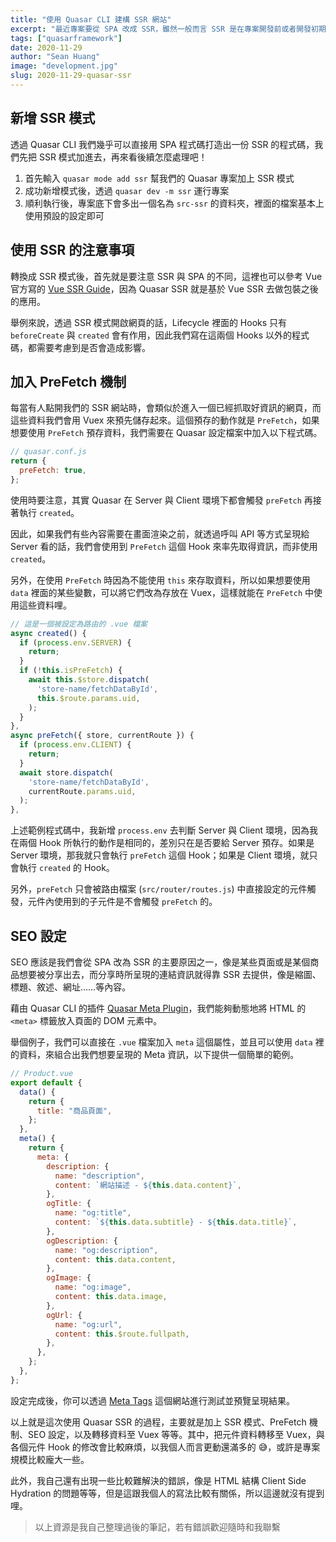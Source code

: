 ```yaml
---
title: "使用 Quasar CLI 建構 SSR 網站"
excerpt: "最近專案要從 SPA 改成 SSR，雖然一般而言 SSR 是在專案開發前或者開發初期就得考量，但是事情總有個萬一，俗話說的好，需求是會成長的？總之好險 Quasar 有提供建構 SSR 的方法，這對於轉換到 SSR 會減少許多麻煩。"
tags: ["quasarframework"]
date: 2020-11-29
author: "Sean Huang"
image: "development.jpg"
slug: 2020-11-29-quasar-ssr
---
```


## 新增 SSR 模式

透過 Quasar CLI 我們幾乎可以直接用 SPA 程式碼打造出一份 SSR 的程式碼，我們先把 SSR 模式加進去，再來看後續怎麼處理吧！

1. 首先輸入 `quasar mode add ssr` 幫我們的 Quasar 專案加上 SSR 模式
2. 成功新增模式後，透過 `quasar dev -m ssr` 運行專案
3. 順利執行後，專案底下會多出一個名為 `src-ssr` 的資料夾，裡面的檔案基本上使用預設的設定即可

## 使用 SSR 的注意事項

轉換成 SSR 模式後，首先就是要注意 SSR 與 SPA 的不同，這裡也可以參考 Vue 官方寫的 [Vue SSR Guide](https://ssr.vuejs.org/)，因為 Quasar SSR 就是基於 Vue SSR 去做包裝之後的應用。

舉例來說，透過 SSR 模式開啟網頁的話，Lifecycle 裡面的 Hooks 只有 `beforeCreate` 與 `created` 會有作用，因此我們寫在這兩個 Hooks 以外的程式碼，都需要考慮到是否會造成影響。

## 加入 PreFetch 機制

每當有人點開我們的 SSR 網站時，會類似於進入一個已經抓取好資訊的網頁，而這些資料我們會用 Vuex 來預先儲存起來。這個預存的動作就是 `PreFetch`，如果想要使用 `PreFetch` 預存資料，我們需要在 Quasar 設定檔案中加入以下程式碼。

```javascript
// quasar.conf.js
return {
  preFetch: true,
};
```

使用時要注意，其實 Quasar 在 Server 與 Client 環境下都會觸發 `preFetch` 再接著執行 `created`。

因此，如果我們有些內容需要在畫面渲染之前，就透過呼叫 API 等方式呈現給 Server 看的話，我們會使用到 `PreFetch` 這個 Hook 來率先取得資訊，而非使用 `created`。

另外，在使用 `PreFetch` 時因為不能使用 `this` 來存取資料，所以如果想要使用 `data` 裡面的某些變數，可以將它們改為存放在 Vuex，這樣就能在 `PreFetch` 中使用這些資料哩。

```javascript
// 這是一個被設定為路由的 .vue 檔案
async created() {
  if (process.env.SERVER) {
    return;
  }
  if (!this.isPreFetch) {
    await this.$store.dispatch(
      'store-name/fetchDataById',
      this.$route.params.uid,
    );
  }
},
async preFetch({ store, currentRoute }) {
  if (process.env.CLIENT) {
    return;
  }
  await store.dispatch(
    'store-name/fetchDataById',
    currentRoute.params.uid,
  );
},
```

上述範例程式碼中，我新增 `process.env` 去判斷 Server 與 Client 環境，因為我在兩個 Hook 所執行的動作是相同的，差別只在是否要給 Server 預存。如果是 Server 環境，那我就只會執行 `preFetch` 這個 Hook；如果是 Client 環境，就只會執行 `created` 的 Hook。

另外，`preFetch` 只會被路由檔案 (`src/router/routes.js`) 中直接設定的元件觸發，元件內使用到的子元件是不會觸發 `preFetch` 的。

## SEO 設定

SEO 應該是我們會從 SPA 改為 SSR 的主要原因之一，像是某些頁面或是某個商品想要被分享出去，而分享時所呈現的連結資訊就得靠 SSR 去提供，像是縮圖、標題、敘述、網址……等內容。

藉由 Quasar CLI 的插件 [Quasar Meta Plugin](https://quasar.dev/quasar-plugins/meta)，我們能夠動態地將 HTML 的 `<meta>` 標籤放入頁面的 DOM 元素中。

舉個例子，我們可以直接在 `.vue` 檔案加入 `meta` 這個屬性，並且可以使用 `data` 裡的資料，來組合出我們想要呈現的 Meta 資訊，以下提供一個簡單的範例。

```javascript
// Product.vue
export default {
  data() {
    return {
      title: "商品頁面",
    };
  },
  meta() {
    return {
      meta: {
        description: {
          name: "description",
          content: `網站描述 - ${this.data.content}`,
        },
        ogTitle: {
          name: "og:title",
          content: `${this.data.subtitle} - ${this.data.title}`,
        },
        ogDescription: {
          name: "og:description",
          content: this.data.content,
        },
        ogImage: {
          name: "og:image",
          content: this.data.image,
        },
        ogUrl: {
          name: "og:url",
          content: this.$route.fullpath,
        },
      },
    };
  },
};
```

設定完成後，你可以透過 [Meta Tags](https://metatags.io/) 這個網站進行測試並預覽呈現結果。

以上就是這次使用 Quasar SSR 的過程，主要就是加上 SSR 模式、PreFetch 機制、SEO 設定，以及轉移資料至 Vuex 等等。其中，把元件資料轉移至 Vuex，與各個元件 Hook 的修改會比較麻煩，以我個人而言更動還滿多的 😅，或許是專案規模比較龐大一些。

此外，我自己還有出現一些比較難解決的錯誤，像是 HTML 結構 Client Side Hydration 的問題等等，但是這跟我個人的寫法比較有關係，所以這邊就沒有提到哩。

> 以上資源是我自己整理過後的筆記，若有錯誤歡迎隨時和我聯繫
